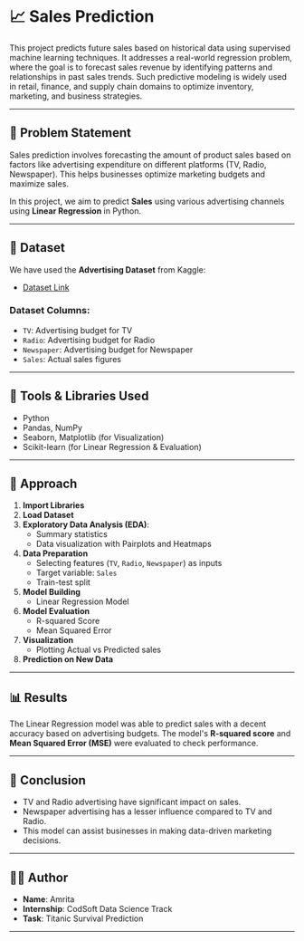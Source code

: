 # 📈 Sales Prediction
This project predicts future sales based on historical data using supervised machine learning techniques. It addresses a real-world regression problem, where the goal is to forecast sales revenue by identifying patterns and relationships in past sales trends. Such predictive modeling is widely used in retail, finance, and supply chain domains to optimize inventory, marketing, and business strategies.

---
## 📝 Problem Statement

Sales prediction involves forecasting the amount of product sales based on factors like advertising expenditure on different platforms (TV, Radio, Newspaper). This helps businesses optimize marketing budgets and maximize sales.

In this project, we aim to predict **Sales** using various advertising channels using **Linear Regression** in Python.

---

## 📂 Dataset

We have used the **Advertising Dataset** from Kaggle:
- [Dataset Link](https://www.kaggle.com/code/ashydv/sales-prediction-simple-linear-regression/input)

### Dataset Columns:
- `TV`: Advertising budget for TV
- `Radio`: Advertising budget for Radio
- `Newspaper`: Advertising budget for Newspaper
- `Sales`: Actual sales figures

---

## 🔧 Tools & Libraries Used

- Python
- Pandas, NumPy
- Seaborn, Matplotlib (for Visualization)
- Scikit-learn (for Linear Regression & Evaluation)

---

## 🚀 Approach

1. **Import Libraries**
2. **Load Dataset**
3. **Exploratory Data Analysis (EDA)**:
   - Summary statistics
   - Data visualization with Pairplots and Heatmaps
4. **Data Preparation**
   - Selecting features (`TV`, `Radio`, `Newspaper`) as inputs
   - Target variable: `Sales`
   - Train-test split
5. **Model Building**
   - Linear Regression Model
6. **Model Evaluation**
   - R-squared Score
   - Mean Squared Error
7. **Visualization**
   - Plotting Actual vs Predicted sales
8. **Prediction on New Data**

---

## 📊 Results

The Linear Regression model was able to predict sales with a decent accuracy based on advertising budgets. The model's **R-squared score** and **Mean Squared Error (MSE)** were evaluated to check performance.

---

## 🎯 Conclusion

- TV and Radio advertising have significant impact on sales.
- Newspaper advertising has a lesser influence compared to TV and Radio.
- This model can assist businesses in making data-driven marketing decisions.

---


## 🙋‍♀️ Author

- **Name**: Amrita  
- **Internship**: CodSoft Data Science Track  
- **Task**: Titanic Survival Prediction

---
